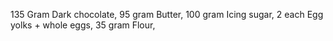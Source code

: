 135 Gram Dark chocolate,
95 gram Butter,
100 gram Icing sugar,
2 each Egg yolks + whole eggs,
35 gram Flour,